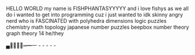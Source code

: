 HELLO WORLD my name is FISHPHANTASYYYYY and i love fishys as we all do
i wanted to get into programming cuz i just wanted to idk
skinny angry nerd who is FASCINATED with polyhedra dimensions logic puzzles chemistry math topology japanese number puzzles beepbox number theory graph theory
14 he/they

▄︻̷̿┻̿═━一 - - - - -
